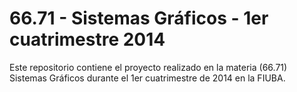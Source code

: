 # 66.71 - Sistemas Gráficos - 1er cuatrimestre 2014

Este repositorio contiene el proyecto realizado en la materia (66.71) Sistemas
Gráficos durante el 1er cuatrimestre de 2014 en la FIUBA.

